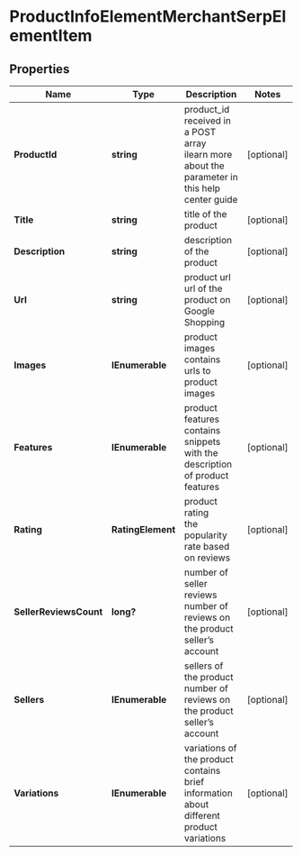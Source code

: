 # ProductInfoElementMerchantSerpElementItem


## Properties

| Name | Type | Description | Notes |
|------------ | ------------- | ------------- | -------------|
**ProductId** | **string** | product_id received in a POST array<br>ilearn more about the parameter in this help center guide |[optional]|
**Title** | **string** | title of the product |[optional]|
**Description** | **string** | description of the product |[optional]|
**Url** | **string** | product url<br>url of the product on Google Shopping |[optional]|
**Images** | **IEnumerable<string>** | product images<br>contains urls to product images |[optional]|
**Features** | **IEnumerable<string>** | product features<br>contains snippets with the description of product features |[optional]|
**Rating** | **RatingElement** | product rating <br>the popularity rate based on reviews |[optional]|
**SellerReviewsCount** | **long?** | number of seller reviews<br>number of reviews on the product seller’s account |[optional]|
**Sellers** | **IEnumerable<ProductSeller>** | sellers of the product<br>number of reviews on the product seller’s account |[optional]|
**Variations** | **IEnumerable<ProductVariation>** | variations of the product<br>contains brief information about different product variations |[optional]|
